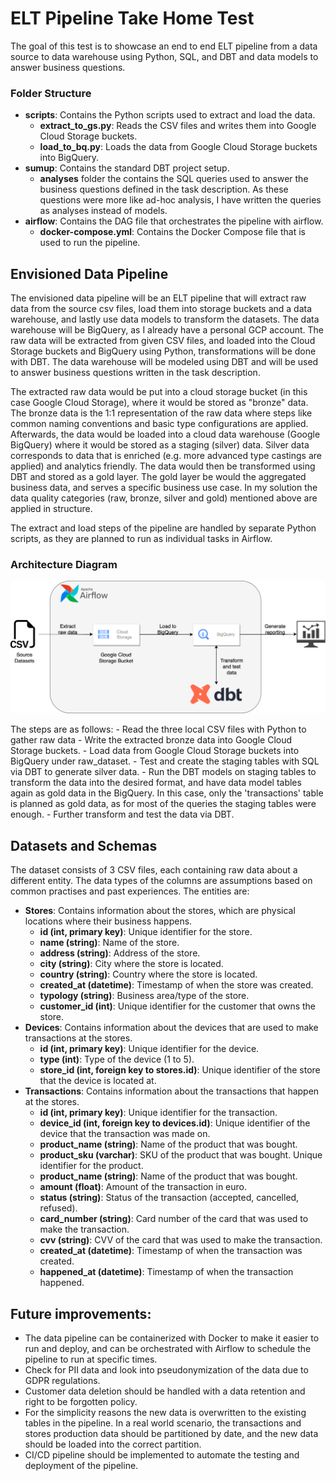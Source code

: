 # ELT Pipeline Take Home Test

The goal of this test is to showcase an end to end ELT pipeline from a data source to data warehouse using Python, SQL, and DBT and data models to answer business questions.

### Folder Structure
- **scripts**: Contains the Python scripts used to extract and load the data. 
    - **extract_to_gs.py**: Reads the CSV files and writes them into Google Cloud Storage buckets.
    - **load_to_bq.py**: Loads the data from Google Cloud Storage buckets into BigQuery.
- **sumup**: Contains the standard DBT project setup.
    - **analyses** folder  the contains the SQL queries used to answer the business questions defined in the task description. As these questions were more like ad-hoc analysis, I have written the queries as analyses instead of models.
- **airflow**: Contains the DAG file that orchestrates the pipeline with airflow.
    - **docker-compose.yml**: Contains the Docker Compose file that is used to run the pipeline.


## Envisioned Data Pipeline
The envisioned data pipeline will be an ELT pipeline that will extract raw data from the source csv files, load them into storage buckets and a data warehouse, and lastly use data models to transform the datasets. 
The data warehouse will be BigQuery, as I already have a personal GCP account. The raw data will be extracted from given CSV files, and loaded into the Cloud Storage buckets and BigQuery using Python, transformations will be done with DBT. The data warehouse will be modeled using DBT and will be used to answer business questions written in the task description.

The extracted raw data would be put into a cloud storage bucket (in this case Google Cloud Storage), where it would be stored as "bronze" data. The bronze data is the 1:1 representation of the raw data where steps like common naming conventions and basic type configurations are applied. 
Afterwards, the data would be loaded into a cloud data warehouse (Google BigQuery) where it would be stored as a staging (silver) data. Silver data corresponds to data that is enriched (e.g. more advanced type castings are applied) and analytics friendly. The data would then be transformed using DBT and stored as a gold layer. The gold layer be would the aggregated business data, and serves a specific business use case. In my solution the data quality categories (raw, bronze, silver and gold) mentioned above are applied in structure.

The extract and load steps of the pipeline are handled by separate Python scripts, as they are planned to run as individual tasks in Airflow.

### Architecture Diagram

![alt text](https://github.com/akkbng/elt_pipeline_test/blob/main/pipeline.png)


The steps are as follows:
    - Read the three local CSV files with Python to gather raw data 
    - Write the extracted bronze data into Google Cloud Storage buckets.
    - Load data from Google Cloud Storage buckets into BigQuery under raw_dataset.
    - Test and create the staging tables with SQL via DBT to generate silver data.
    - Run the DBT models on staging tables to transform the data into the desired format, and have data model tables again as gold data in the BigQuery. In this case, only the 'transactions' table is planned as gold data, as for most of the queries the staging tables were enough.
    - Further transform and test the data via DBT.


## Datasets and Schemas
The dataset consists of 3 CSV files, each containing raw data about a different entity. The data types of the columns are assumptions based on common practises and past experiences. The entities are:
- **Stores**: Contains information about the stores, which are physical locations where their business happens.
    - **id (int, primary key)**: Unique identifier for the store.
    - **name (string)**: Name of the store.
    - **address (string)**: Address of the store.
    - **city (string)**: City where the store is located.
    - **country (string)**: Country where the store is located.
    - **created_at (datetime)**: Timestamp of when the store was created.
    - **typology (string)**: Business area/type of the store.
    - **customer_id (int)**: Unique identifier for the customer that owns the store.
- **Devices**: Contains information about the devices that are used to make transactions at the stores.
    - **id (int, primary key)**: Unique identifier for the device.
    - **type (int)**: Type of the device (1 to 5).
    - **store_id (int, foreign key to stores.id)**: Unique identifier of the store that the device is located at.
- **Transactions**: Contains information about the transactions that happen at the stores.
    - **id (int, primary key)**: Unique identifier for the transaction.
    - **device_id (int, foreign key to devices.id)**: Unique identifier of the device that the transaction was made on.
    - **product_name (string)**: Name of the product that was bought.
    - **product_sku (varchar)**: SKU of the product that was bought. Unique identifier for the product.
    - **product_name (string)**: Name of the product that was bought.
    - **amount (float)**: Amount of the transaction in euro.
    - **status (string)**: Status of the transaction (accepted, cancelled, refused).
    - **card_number (string)**: Card number of the card that was used to make the transaction.
    - **cvv (string)**: CVV of the card that was used to make the transaction.
    - **created_at (datetime)**: Timestamp of when the transaction was created.
    - **happened_at (datetime)**: Timestamp of when the transaction happened.

    
## Future improvements:
- The data pipeline can be containerized with Docker to make it easier to run and deploy, and can be orchestrated with Airflow to schedule the pipeline to run at specific times.
- Check for PII data and look into pseudonymization of the data due to GDPR regulations.
- Customer data deletion should be handled with a data retention and right to be forgotten policy.
- For the simplicity reasons the new data is overwritten to the existing tables in the pipeline. In a real world scenario, the transactions and stores production data should be partitioned by date, and the new data should be loaded into the correct partition.
- CI/CD pipeline should be implemented to automate the testing and deployment of the pipeline.
